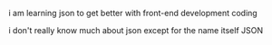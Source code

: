 i am learning json to get better with front-end development coding

i don't really know much about json except for the name itself JSON


